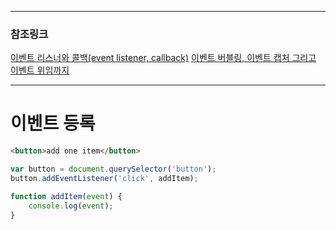 ***
### 참조링크
[이벤트 리스너와 콜백(event listener, callback)](https://www.zerocho.com/category/JavaScript/post/57432d2aa48729787807c3fc)
[이벤트 버블링, 이벤트 캡처 그리고 이벤트 위임까지](https://joshua1988.github.io/web-development/javascript/event-propagation-delegation/#%EC%9D%B4%EB%B2%A4%ED%8A%B8-%EB%B2%84%EB%B8%94%EB%A7%81---event-bubbling)

***
# 이벤트 등록
```html
<button>add one item</button>
```
```javascript
var button = document.querySelector('button');
button.addEventListener('click', addItem);

function addItem(event) {
	console.log(event);
}
```
